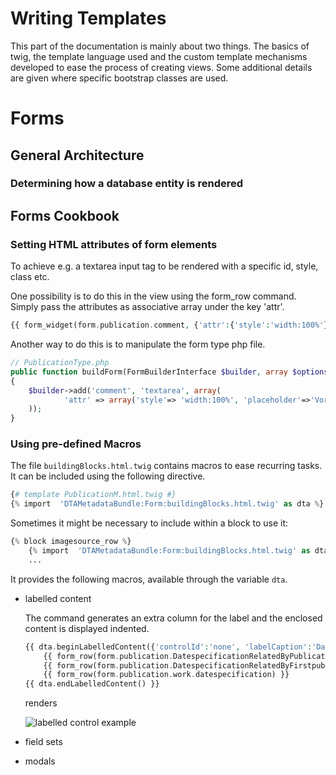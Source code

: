 # Writing Templates

This part of the documentation is mainly about two things.
The basics of twig, the template language used and the custom template mechanisms developed to ease the process of creating views.
Some additional details are given where specific bootstrap classes are used.

# Forms

## General Architecture

### Determining how a database entity is rendered

## Forms Cookbook

### Setting HTML attributes of form elements

To achieve e.g. a textarea input tag to be rendered with a specific id, style, class etc.

One possibility is to do this in the view using the form_row command.
Simply pass the attributes as associative array under the key 'attr'. 

```php
{{ form_widget(form.publication.comment, {'attr':{'style':'width:100%'} }) }}
```

Another way to do this is to manipulate the form type php file.
    
```php
// PublicationType.php
public function buildForm(FormBuilderInterface $builder, array $options)
{
    $builder->add('comment', 'textarea', array(
            'attr' => array('style'=> 'width:100%', 'placeholder'=>'Vorlage beschädigt...'),
    ));
}
```
### Using pre-defined Macros

The file ```buildingBlocks.html.twig``` contains macros to ease recurring tasks.
It can be included using the following directive.
```php
{# template PublicationM.html.twig #}
{% import  'DTAMetadataBundle:Form:buildingBlocks.html.twig' as dta %}
```
Sometimes it might be necessary to include within a block to use it: 
```php
{% block imagesource_row %}
    {% import  'DTAMetadataBundle:Form:buildingBlocks.html.twig' as dta %}
    ...
```

It provides the following macros, available through the variable ```dta```.

- labelled content

    The command generates an extra column for the label and the enclosed content is displayed indented.
    
    ```php
    {{ dta.beginLabelledContent({'controlId':'none', 'labelCaption':'Datierung'}) }}
        {{ form_row(form.publication.DatespecificationRelatedByPublicationdateId) }}
        {{ form_row(form.publication.DatespecificationRelatedByFirstpublicationdateId) }}
        {{ form_row(form.publication.work.datespecification) }}
    {{ dta.endLabelledContent() }}
    ```

    renders

    ![labelled control example][labelledContent]

- field sets 

- modals 

[labelledContent]: img/labelledContent.png "The left column is created by the labelled control macro."
